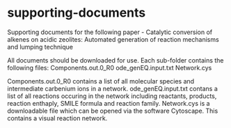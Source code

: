 # supporting-documents
Supporting documents for the following paper - Catalytic conversion of alkenes on acidic zeolites: Automated generation of reaction mechanisms and lumping technique 

All documents should be downloaded for use. Each sub-folder contains the following files:
Components.out.0_R0
ode_genEQ.input.txt
Network.cys

Components.out.0_R0 contains a list of all molecular species and intermediate carbenium ions in a network. 
ode_genEQ.input.txt contans a list of all reactions occuring in the network including reactants, products, reaction enthaply, SMILE formula and reaction family.
Network.cys is a downloadable file which can be opened via the software Cytoscape. This contains a visual reaction network. 
